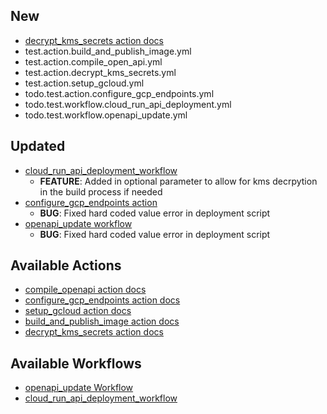 ## New
* [decrypt_kms_secrets action docs](../../actions/decrypt_kms_secrets/README.md)
* test.action.build_and_publish_image.yml
* test.action.compile_open_api.yml
* test.action.decrypt_kms_secrets.yml
* test.action.setup_gcloud.yml
* todo.test.action.configure_gcp_endpoints.yml
* todo.test.workflow.cloud_run_api_deployment.yml
* todo.test.workflow.openapi_update.yml

## Updated
* [cloud_run_api_deployment_workflow](../../docs/workflows/cloud_run_api_deployment.md)
  * **FEATURE**: Added in optional parameter to allow for kms decrpytion in the build process if needed
* [configure_gcp_endpoints action](../../actions/configure_gcp_endpoints/README.md)  
  * **BUG**: Fixed hard coded value error in deployment script
* [openapi_update workflow](../../docs/workflows/openapi_update.md)  
  * **BUG**: Fixed hard coded value error in deployment script

## Available Actions
* [compile_openapi action docs](../../actions/compile_openapi/README.md)
* [configure_gcp_endpoints action docs](../../actions/configure_gcp_endpoints/README.md)
* [setup_gcloud action docs](../../actions/setup_gcloud/README.md)
* [build_and_publish_image action docs](../../actions/build_and_publish_image/README.md)
* [decrypt_kms_secrets action docs](../../actions/decrypt_kms_secrets/README.md)

## Available Workflows
* [openapi_update Workflow](../../docs/workflows/openapi_update.md)
* [cloud_run_api_deployment_workflow](../../docs/workflows/cloud_run_api_deployment.md)
